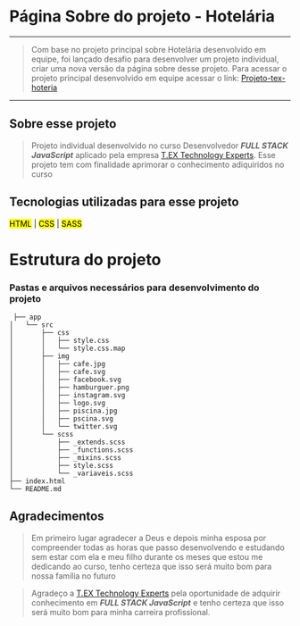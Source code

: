 # Página Sobre do projeto - Hotelária
---
 > Com base no projeto principal sobre Hotelária desenvolvido em equipe, foi lançado desafio para desenvolver um projeto individual, criar uma nova versão da página sobre desse projeto. Para acessar o projeto principal desenvolvido em equipe acessar o link: [Projeto-tex-hoteria](https://github.com/edcabralc/projeto-tex-hotelaria) 
---
## Sobre esse projeto
  > Projeto individual desenvolvido no curso Desenvolvedor ***_FULL STACK JavaScript_***  aplicado pela empresa [T.EX Technology Experts](https://texperts.com.br/full-stack/).
  > Esse projeto tem com finalidade aprimorar o conhecimento adiquiridos no curso
   
## Tecnologias utilizadas para esse projeto
<mark>HTML</mark> | <mark>CSS</mark> | <mark>SASS</mark>


# Estrutura do projeto
 ### Pastas e arquivos necessários para desenvolvimento do projeto

  ```
   ├── app
│   └── src
│       ├── css
│       │   ├── style.css
│       │   └── style.css.map
│       ├── img
│       │   ├── cafe.jpg
│       │   ├── cafe.svg
│       │   ├── facebook.svg
│       │   ├── hamburguer.png
│       │   ├── instagram.svg
│       │   ├── logo.svg
│       │   ├── piscina.jpg
│       │   ├── pscina.svg
│       │   └── twitter.svg
│       └── scss
│           ├── _extends.scss
│           ├── _functions.scss
│           ├── _mixins.scss
│           ├── style.scss
│           └── _variaveis.scss
├── index.html
└── README.md

```
## Agradecimentos
>Em primeiro lugar agradecer a Deus e depois minha esposa por compreender todas as horas que passo desenvolvendo e estudando sem estar com ela e meu filho durante os meses que estou me dedicando ao curso, tenho certeza que isso será muito bom para nossa família no futuro

>Agradeço a [T.EX Technology Experts](https://texperts.com.br/full-stack/) pela oportunidade de adquirir conhecimento em ***_FULL STACK JavaScript_*** e tenho certeza que isso será muito bom para minha carreira profissional.

